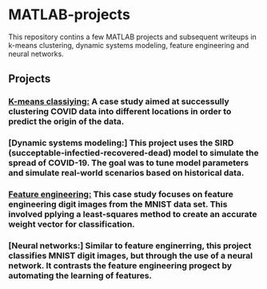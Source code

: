 # MATLAB-projects
This repository contins a few MATLAB projects and subsequent writeups in k-means clustering, dynamic systems modeling, feature engineering and neural networks.

## Projects

### **[K-means classiying:](https://github.com/rfandozzi/MATLAB-projects.git)** A case study aimed at successully clustering COVID data into different locations in order to predict the origin of the data.

### **[Dynamic systems modeling:]** This project uses the SIRD (succeptable-infectied-recovered-dead) model to simulate the spread of COVID-19. The goal was to tune model parameters and simulate real-world scenarios based on historical data.

### **[Feature engineering:](https://github.com/rfandozzi/MATLAB-projects.git)** This case study focuses on feature engineering digit images from the MNIST data set. This involved pplying a least-squares method to create an accurate weight vector for classification.

### **[Neural networks:]** Similar to feature enginerring, this project classifies MNIST digit images, but through the use of a neural network. It contrasts the feature engineering progect by automating the learning of features.
